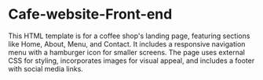 # Cafe-website-Front-end
This HTML template is for a coffee shop's landing page, featuring sections like Home, About, Menu, and Contact. It includes a responsive navigation menu with a hamburger icon for smaller screens. The page uses external CSS for styling, incorporates images for visual appeal, and includes a footer with social media links.
